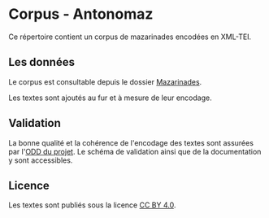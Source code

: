 # Corpus - Antonomaz

Ce répertoire contient un corpus de mazarinades encodées en XML-TEI.

## Les données

Le corpus est consultable depuis le dossier [Mazarinades](https://github.com/Antonomaz/Corpus/tree/main/Mazarinades).


Les textes sont ajoutés au fur et à mesure de leur encodage.


## Validation

La bonne qualité et la cohérence de l'encodage des textes sont assurées par l'[ODD du projet](https://github.com/Antonomaz/ODD). Le schéma de validation ainsi que de la documentation y sont accessibles.

## Licence

Les textes sont publiés sous la licence [CC BY 4.0](https://creativecommons.org/licenses/by/4.0/).